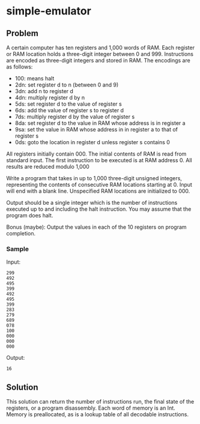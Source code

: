# simple-emulator

## Problem

A certain computer has ten registers and 1,000 words of RAM. Each register or RAM location holds a three-digit integer between 0 and 999. Instructions are encoded as three-digit integers and stored in RAM. The encodings are as follows:

- 100: means halt
- 2dn: set register d to n (between 0 and 9)
- 3dn: add n to register d
- 4dn: multiply register d by n
- 5ds: set register d to the value of register s
- 6ds: add the value of register s to register d
- 7ds: multiply register d by the value of register s
- 8da: set register d to the value in RAM whose address is in register a
- 9sa: set the value in RAM whose address in in register a to that of register s
- 0ds: goto the location in register d unless register s contains 0

All registers initially contain 000. The initial contents of RAM is read from standard input. The first instruction to be executed is at RAM address 0. All results are reduced modulo 1,000

Write a program that takes in up to 1,000 three-digit unsigned integers, representing the contents of consecutive RAM locations starting at 0. Input will end with a blank line. Unspecified RAM locations are initialized to 000.

Output should be a single integer which is the number of instructions executed up to and including the halt instruction. You may assume that the program does halt.

Bonus (maybe): Output the values in each of the 10 registers on program completion.

### Sample

Input:

```
299
492
495
399
492
495
399
283
279
689
078
100
000
000
000
```
 
Output:

```
16
```

## Solution

This solution can return the number of instructions run, the final state of the registers, or a program disassembly. Each word of memory is an Int. Memory is preallocated, as is a lookup table of all decodable instructions.
